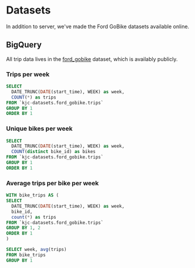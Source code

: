 # Datasets

In addition to server, we've made the Ford GoBike datasets available online.

## BigQuery

All trip data lives in the
[ford_gobike](https://bigquery.cloud.google.com/table/kjc-datasets:ford_gobike.trips)
dataset, which is availably publicly.

### Trips per week

```sql
SELECT
  DATE_TRUNC(DATE(start_time), WEEK) as week,
  COUNT(*) as trips
FROM `kjc-datasets.ford_gobike.trips`
GROUP BY 1
ORDER BY 1
```

### Unique bikes per week

```sql
SELECT
  DATE_TRUNC(DATE(start_time), WEEK) as week,
  COUNT(distinct bike_id) as bikes
FROM `kjc-datasets.ford_gobike.trips`
GROUP BY 1
ORDER BY 1
```

### Average trips per bike per week

```sql
WITH bike_trips AS (
SELECT
  DATE_TRUNC(DATE(start_time), WEEK) as week,
  bike_id,
  count(*) as trips
FROM `kjc-datasets.ford_gobike.trips`
GROUP BY 1, 2
ORDER BY 1
)

SELECT week, avg(trips)
FROM bike_trips
GROUP BY 1
```
